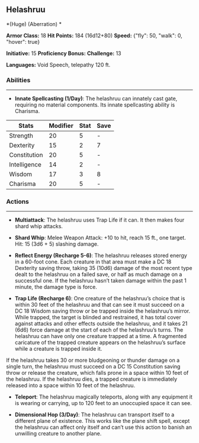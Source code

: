 ## Helashruu
*(Huge) (Aberration) *

**Armor Class:** 18
**Hit Points:** 184 (16d12+80)
**Speed:** {"fly": 50, "walk": 0, "hover": true}

**Initiative:** 15
**Proficiency Bonus:**
**Challenge:** 13

**Languages:** Void Speech, telepathy 120 ft.

### Abilities
 --- 
- **Innate Spellcasting (1/Day)**: The helashruu can innately cast gate, requiring no material components. Its innate spellcasting ability is Charisma.



| Stats | Modifier | Stat | Save
| ---- | ---- | ---- | ---- |
| Strength | 20 | 5 | - |
| Dexterity | 15 | 2 | 7 |
| Constitution | 20 | 5 | - |
| Intelligence | 14 | 2 | - |
| Wisdom | 17 | 3 | 8 |
| Charisma | 20 | 5 | - |

### Actions
 --- 
- **Multiattack**: The helashruu uses Trap Life if it can. It then makes four shard whip attacks.

- **Shard Whip**: Melee Weapon Attack: +10 to hit, reach 15 ft., one target. Hit: 15 (3d6 + 5) slashing damage.

- **Reflect Energy (Recharge 5-6)**: The helashruu releases stored energy in a 60-foot cone. Each creature in that area must make a DC 18 Dexterity saving throw, taking 35 (10d6) damage of the most recent type dealt to the helashruu on a failed save, or half as much damage on a successful one. If the helashruu hasn’t taken damage within the past 1 minute, the damage type is force.

- **Trap Life (Recharge 6)**: One creature of the helashruu’s choice that is within 30 feet of the helashruu and that can see it must succeed on a DC 18 Wisdom saving throw or be trapped inside the helashruu’s mirror. While trapped, the target is blinded and restrained, it has total cover against attacks and other effects outside the helashruu, and it takes 21 (6d6) force damage at the start of each of the helashruu’s turns. The helashruu can have only one creature trapped at a time. A fragmented caricature of the trapped creature appears on the helashruu’s surface while a creature is trapped inside it.

If the helashruu takes 30 or more bludgeoning or thunder damage on a single turn, the helashruu must succeed on a DC 15 Constitution saving throw or release the creature, which falls prone in a space within 10 feet of the helashruu. If the helashruu dies, a trapped creature is immediately released into a space within 10 feet of the helashruu.

- **Teleport**: The helashruu magically teleports, along with any equipment it is wearing or carrying, up to 120 feet to an unoccupied space it can see.

- **Dimensional Hop (3/Day)**: The helashruu can transport itself to a different plane of existence. This works like the plane shift spell, except the helashruu can affect only itself and can’t use this action to banish an unwilling creature to another plane.


